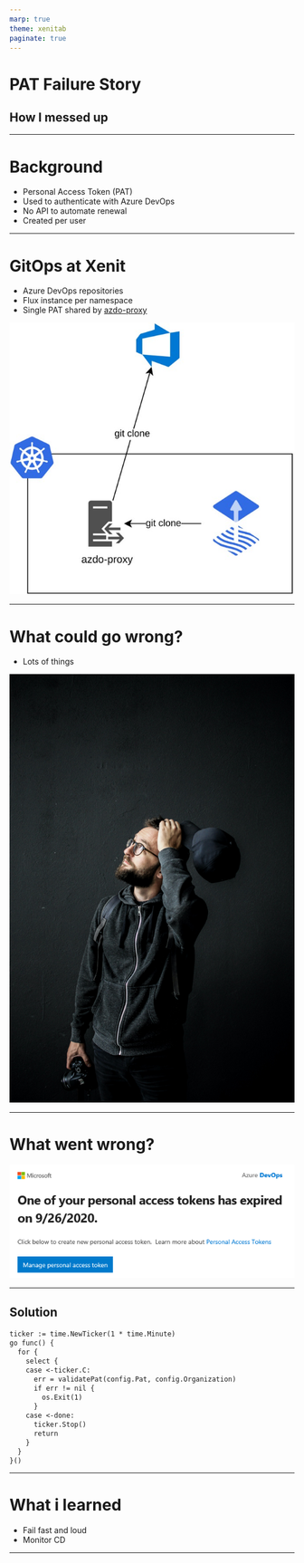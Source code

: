 ```yaml
---
marp: true
theme: xenitab
paginate: true
---
```


<!-- _paginate: false -->
<!-- _class: lead -->

# PAT Failure Story
## How I messed up

---

# Background

- Personal Access Token (PAT)
- Used to authenticate with Azure DevOps
- No API to automate renewal
- Created per user

---

# GitOps at Xenit

- Azure DevOps repositories
- Flux instance per namespace
- Single PAT shared by [azdo-proxy](https://github.com/XenitAB/azdo-proxy)

![bg w:60% right](./assets/diagram.jpg)

---

# What could go wrong?

- Lots of things

![bg left](./assets/unsplash/valentin-salja-0aX51h4WvAk-unsplash.jpg)

---

# What went wrong?

![40% bg](./assets/email.png)

---

## Solution

```golang
ticker := time.NewTicker(1 * time.Minute)
go func() {
  for {
    select {
    case <-ticker.C:
      err = validatePat(config.Pat, config.Organization)
      if err != nil {
        os.Exit(1)
      }
    case <-done:
      ticker.Stop()
      return
    }
  }
}()
```

---

# What i learned

- Fail fast and loud
- Monitor CD

---
